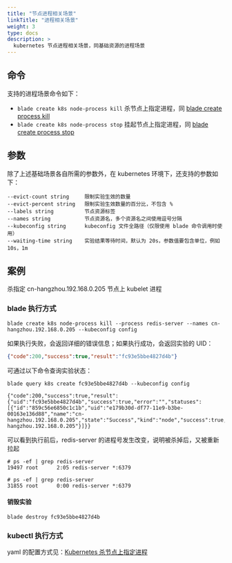 ```yaml
---
title: "节点进程相关场景"
linkTitle: "进程相关场景"
weight: 3
type: docs
description: >
  kubernetes 节点进程相关场景，同基础资源的进程场景
---
```

## 命令

支持的进程场景命令如下：

* `blade create k8s node-process kill` 杀节点上指定进程，同 [blade create process kill](../../../process/process-kill/)
* `blade create k8s node-process stop` 挂起节点上指定进程，同 [blade create process stop](../../../process/process-stop/)

## 参数

除了上述基础场景各自所需的参数外，在 kubernetes 环境下，还支持的参数如下：

```text
--evict-count string     限制实验生效的数量
--evict-percent string   限制实验生效数量的百分比，不包含 %
--labels string          节点资源标签
--names string           节点资源名，多个资源名之间使用逗号分隔
--kubeconfig string      kubeconfig 文件全路径（仅限使用 blade 命令调用时使用）
--waiting-time string    实验结果等待时间，默认为 20s，参数值要包含单位，例如 10s，1m
```

## 案例
杀指定 cn-hangzhou.192.168.0.205 节点上 kubelet 进程

### blade 执行方式

```shell
blade create k8s node-process kill --process redis-server --names cn-hangzhou.192.168.0.205 --kubeconfig config
```

如果执行失败，会返回详细的错误信息；如果执行成功，会返回实验的 UID：

```json
{"code":200,"success":true,"result":"fc93e5bbe4827d4b"}
```

可通过以下命令查询实验状态：

```shell
blade query k8s create fc93e5bbe4827d4b --kubeconfig config

{"code":200,"success":true,"result":{"uid":"fc93e5bbe4827d4b","success":true,"error":"","statuses":[{"id":"859c56e6850c1c1b","uid":"e179b30d-df77-11e9-b3be-00163e136d88","name":"cn-hangzhou.192.168.0.205","state":"Success","kind":"node","success":true,"nodeName":"cn-hangzhou.192.168.0.205"}]}}
```

可以看到执行前后，redis-server 的进程号发生改变，说明被杀掉后，又被重新拉起

```shell
# ps -ef | grep redis-server
19497 root      2:05 redis-server *:6379

# ps -ef | grep redis-server
31855 root      0:00 redis-server *:6379
```

#### 销毁实验

```shell
blade destroy fc93e5bbe4827d4b
```

### kubectl 执行方式

yaml 的配置方式见：[Kubernetes 杀节点上指定进程](../../../../../operator/node/node-process/kill_node_process/)